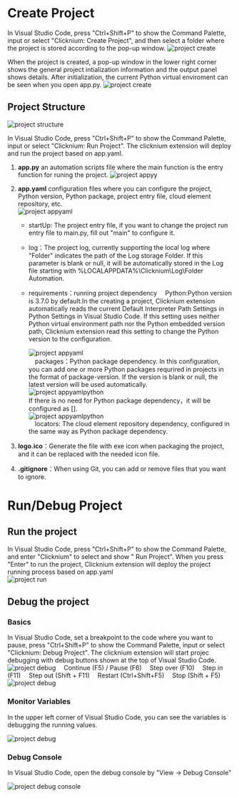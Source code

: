 # Create Project

In Visual Studio Code, press "Ctrl+Shift+P" to show the Command Palette, input or select "Clicknium: Create Project", and then select a folder where the project is stored according to the pop-up window.
![project create](../img/create_project.gif)

When the project is created, a pop-up window in the lower right corner shows the general project intialization information and the output panel shows details. After initialization, the current Python virtual enviroment can be seen when you open app.py.
![project create](../img/create_project_apppy_env.png)

## Project Structure

![project structure](../img/create_project_1.png)

In Visual Studio Code, press "Ctrl+Shift+P" to show the Command Palette, input or select "Clicknium: Run Project". The clicknium extension will deploy and run the project based on app.yaml.

1. **app.py** an automation scripts file where the main function is the entry function for runing the project.
![project appyy](../img/create_project_apppy.png)

2. **app.yaml** configuration files where you can configure the project, Python version, Python package, project entry file, cloud element repository, etc.  
   ![project appyaml](../img/create_project_appyaml.png)
   
   - startUp: The project entry file, if you want to change the project run entry file to main.py, fill out "main" to configure it.
   
   - log：The project log, currently supporting the local log where "Folder" indicates the path of the Log storage Folder. If this parameter is  blank or null, it will be automatically stored in the Log file starting with %LOCALAPPDATA%\Clicknium\Log\Folder Automation.
   
   - requirements：running project dependency
     &emsp;Python:Python version is 3.7.0 by default.In the creating a project, Clicknium extension automatically reads the current Default Interpreter Path Settings in Python Settings in Visual Studio Code. If this setting uses neither Python virtual environment path nor the Python embedded version path, Clicknium extension read this setting to change the Python version to the configuration. 
     
     ![project appyaml](../img/create_project_appyaml_python_config.png)  
     &emsp;packages：Python package dependency. In this configuration, you can add one or more Python packages requrired in projects in the format of package-version. If the version is blank or null, the latest version will be used automatically.  
     ![project appyamlpython](../img/create_project_appyaml_python.png)  
     If there is no need for  Python package dependency，it will be configured as [].  
     ![project appyamlpython](../img/create_project_appyaml_python_clear.png)  
     &emsp;locators: The cloud element repository dependency, configured in the same way as Python package dependency.

3. **logo.ico**：Generate the file with exe icon when packaging the project, and it can be replaced with the needed icon file.

4. **.gitignore**：When using Git, you can add or remove files that you want to ignore.

# Run/Debug Project

## Run the project

In Visual Studio Code, press "Ctrl+Shift+P" to show the Command Palette, and enter "Clicknium" to select and show " Run Project". When you press "Enter" to run the project, Clicknium extension will deploy the project running process based on app.yaml  
![project run](../img/run_project.gif) 

## Debug the project

### Basics

In Visual Studio Code, set a breakpoint to the code where you want to pause,
press "Ctrl+Shift+P" to show the Command Palette, input or select "Clicknium: Debug Project". The clicknium extension will start projec debugging with debug buttons shown at the top of Visual Studio Code.  
![project debug](../img/debug_project_3.png)
&emsp;Continue (F5) / Pause (F6)
&emsp;Step over (F10)
&emsp;Step in (F11)
&emsp;Step out (Shift + F11)
&emsp;Restart (Ctrl+Shift+F5)
&emsp;Stop (Shift + F5)  
![project debug](../img/debug_project.gif)

### Monitor Variables

In the upper left corner of Visual Studio Code, you can see the variables is debugging the running values.  

![project debug](../img/debug_project_1.png)

### Debug Console

In Visual Studio Code, open the debug console by "View -> Debug Console"   

![project debug console](../img/debug_project_2.png)
